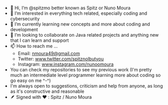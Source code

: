 - 👋 Hi, I’m @spitzmo better known as Spitz or Nuno Moura
- 👀 I’m interested in everything tech related, especially coding and cybersecurity
- 🌱 I’m currently learning new concepts and more about coding and development
- 💞️ I’m looking to collaborate on  Java related projects and anything new that I can learn and support
- 📫 How to reach me ...
  - Email: nmoura49@gmail.com
  - Twitter: www.twitter.com/spitznolbutyou
  - Instagram: www.instagram.com/nunoomoura
- You can check my repositories to see my previous work (I'm pretty much an intermediate level programmer learning more about coding so go easy on me ^-^)
- I'm always open to suggestions, criticism and help from anyone, as long as it's constructive and reasonable
- 🪶 Signed with ❤️ : Spitz / Nuno Moura
